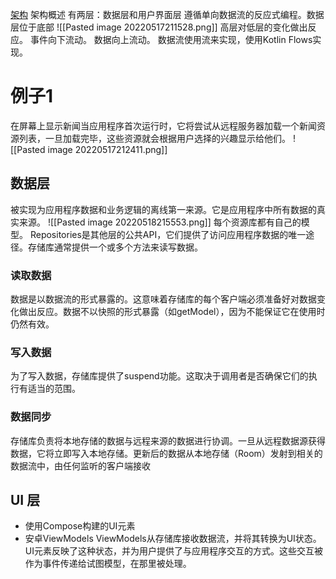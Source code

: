 [架构](https://github.com/android/nowinandroid/blob/main/docs/ArchitectureLearningJourney.md)
架构概述
有两层：数据层和用户界面层
遵循单向数据流的反应式编程。数据层位于底部
![[Pasted image 20220517211528.png]]
高层对低层的变化做出反应。
事件向下流动。
数据向上流动。
数据流使用流来实现，使用Kotlin Flows实现。
# 例子1
在屏幕上显示新闻当应用程序首次运行时，它将尝试从远程服务器加载一个新闻资源列表，一旦加载完毕，这些资源就会根据用户选择的兴趣显示给他们。
![[Pasted image 20220517212411.png]]
## 数据层
被实现为应用程序数据和业务逻辑的离线第一来源。它是应用程序中所有数据的真实来源。
![[Pasted image 20220518215553.png]]
每个资源库都有自己的模型。
Repositories是其他层的公共API，它们提供了访问应用程序数据的唯一途径。存储库通常提供一个或多个方法来读写数据。
### 读取数据
数据是以数据流的形式暴露的。这意味着存储库的每个客户端必须准备好对数据变化做出反应。数据不以快照的形式暴露（如getModel），因为不能保证它在使用时仍然有效。
### 写入数据
为了写入数据，存储库提供了suspend功能。这取决于调用者是否确保它们的执行有适当的范围。
### 数据同步
存储库负责将本地存储的数据与远程来源的数据进行协调。一旦从远程数据源获得数据，它将立即写入本地存储。更新后的数据从本地存储（Room）发射到相关的数据流中，由任何监听的客户端接收
## UI 层
- 使用Compose构建的UI元素
- 安卓ViewModels
ViewModels从存储库接收数据流，并将其转换为UI状态。UI元素反映了这种状态，并为用户提供了与应用程序交互的方式。这些交互被作为事件传递给试图模型，在那里被处理。
